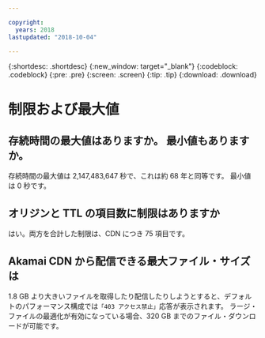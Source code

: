 ```yaml
---

copyright:
  years: 2018
lastupdated: "2018-10-04"

---
```


{:shortdesc: .shortdesc}
{:new_window: target="_blank"}
{:codeblock: .codeblock}
{:pre: .pre}
{:screen: .screen}
{:tip: .tip}
{:download: .download}

# 制限および最大値

## 存続時間の最大値はありますか。 最小値もありますか。

存続時間の最大値は 2,147,483,647 秒で、これは約 68 年と同等です。 最小値は 0 秒です。

## オリジンと TTL の項目数に制限はありますか

はい。両方を合計した制限は、CDN につき 75 項目です。

## Akamai CDN から配信できる最大ファイル・サイズは

1.8 GB より大きいファイルを取得したり配信したりしようとすると、デフォルトのパフォーマンス構成では`「403 アクセス禁止」`応答が表示されます。 ラージ・ファイルの最適化が有効になっている場合、320 GB までのファイル・ダウンロードが可能です。
